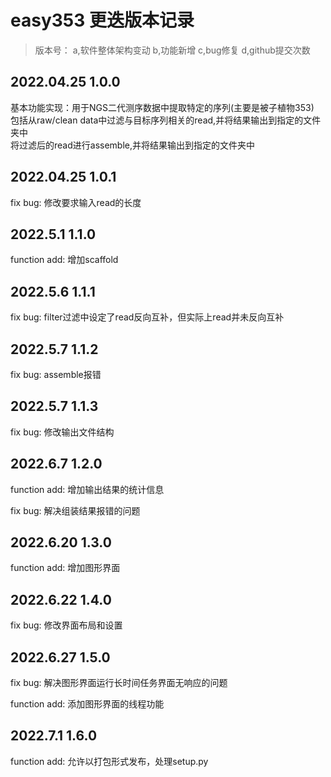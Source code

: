 # easy353 更迭版本记录 
> 版本号： a,软件整体架构变动 b,功能新增 c,bug修复 d,github提交次数
## 2022.04.25 1.0.0
基本功能实现：用于NGS二代测序数据中提取特定的序列(主要是被子植物353) \
    包括从raw/clean data中过滤与目标序列相关的read,并将结果输出到指定的文件夹中 \
    将过滤后的read进行assemble,并将结果输出到指定的文件夹中

## 2022.04.25 1.0.1
fix bug:  修改要求输入read的长度

## 2022.5.1 1.1.0
function add: 增加scaffold

## 2022.5.6 1.1.1
fix bug: filter过滤中设定了read反向互补，但实际上read并未反向互补

## 2022.5.7 1.1.2
fix bug: assemble报错

## 2022.5.7 1.1.3
fix bug: 修改输出文件结构

## 2022.6.7 1.2.0
function add: 增加输出结果的统计信息 

fix bug: 解决组装结果报错的问题

## 2022.6.20 1.3.0

function add: 增加图形界面

## 2022.6.22 1.4.0
fix bug: 修改界面布局和设置

## 2022.6.27 1.5.0
fix bug: 解决图形界面运行长时间任务界面无响应的问题

function add: 添加图形界面的线程功能

## 2022.7.1 1.6.0
function add: 允许以打包形式发布，处理setup.py

